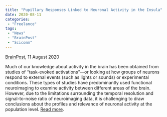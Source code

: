 ```yaml
---
title: "Pupillary Responses Linked to Neuronal Activity in the Insula"
date: 2020-08-11
categories:
 - "Freelance"
tags:
 - "News"
 - "BrainPost" 
 - "Scicomm"
---
```


<!--more-->

[BrainPost](https://www.brainpost.co/), 11 August 2020

Much of our knowledge about activity in the brain has been obtained from studies of “task-evoked activations”—or looking at how groups of neurons respond to external events (such as lights or sounds) or experimental conditions. These types of studies have predominantly used functional neuroimaging to examine activity between different areas of the brain. However, due to the limitations surrounding the temporal resolution and signal-to-noise ratio of neuroimaging data, it is challenging to draw conclusions about the profiles and relevance of neuronal activity at the population level. [Read more](https://www.brainpost.co/weekly-brainpost/2020/8/11/pupillary-responses-linked-to-neuronal-activity-in-the-insula). 